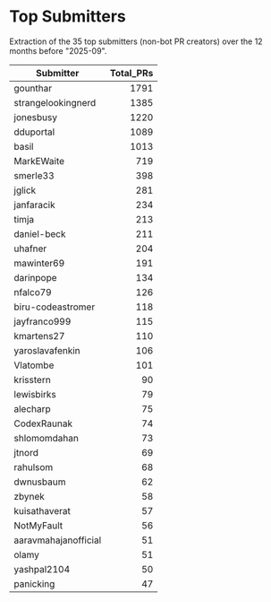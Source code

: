 # Top Submitters

Extraction of the 35 top submitters (non-bot PR creators) 
over the 12 months before "2025-09".


| Submitter            | Total_PRs |
| -------------------- | --------: |
| gounthar             |      1791 |
| strangelookingnerd   |      1385 |
| jonesbusy            |      1220 |
| dduportal            |      1089 |
| basil                |      1013 |
| MarkEWaite           |       719 |
| smerle33             |       398 |
| jglick               |       281 |
| janfaracik           |       234 |
| timja                |       213 |
| daniel-beck          |       211 |
| uhafner              |       204 |
| mawinter69           |       191 |
| darinpope            |       134 |
| nfalco79             |       126 |
| biru-codeastromer    |       118 |
| jayfranco999         |       115 |
| kmartens27           |       110 |
| yaroslavafenkin      |       106 |
| Vlatombe             |       101 |
| krisstern            |        90 |
| lewisbirks           |        79 |
| alecharp             |        75 |
| CodexRaunak          |        74 |
| shlomomdahan         |        73 |
| jtnord               |        69 |
| rahulsom             |        68 |
| dwnusbaum            |        62 |
| zbynek               |        58 |
| kuisathaverat        |        57 |
| NotMyFault           |        56 |
| aaravmahajanofficial |        51 |
| olamy                |        51 |
| yashpal2104          |        50 |
| panicking            |        47 |
